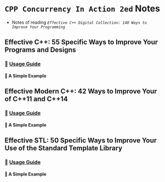 # `CPP Concurrency In Action 2ed` Notes

- Notes of reading *`Effective C++ Digital Collection: 140 Ways to Improve Your Programming`*






## Effective C++: 55 Specific Ways to Improve Your Programs and Designs

### 🌱 [Usage Guide](https://matplotlib.org/tutorials/introductory/usage.html#sphx-glr-tutorials-introductory-usage-py)

#### 📌 A Simple Example





















## Effective Modern C++: 42 Ways to Improve Your of C++11 and C++14

### 🌱 [Usage Guide](https://matplotlib.org/tutorials/introductory/usage.html#sphx-glr-tutorials-introductory-usage-py)

#### 📌 A Simple Example

























## Effective STL: 50 Specific Ways to Improve Your Use of the Standard Template Library


### 🌱 [Usage Guide](https://matplotlib.org/tutorials/introductory/usage.html#sphx-glr-tutorials-introductory-usage-py)

#### 📌 A Simple Example